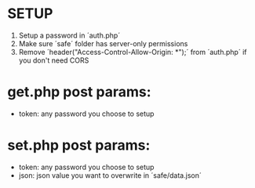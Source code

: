 # SETUP
1. Setup a password in ´auth.php´
2. Make sure ´safe´ folder has server-only permissions
3. Remove ´header("Access-Control-Allow-Origin: *");´ from ´auth.php´ if you don't need CORS

# get.php post params:
- token: any password you choose to setup

# set.php post params:
- token: any password you choose to setup
- json: json value you want to overwrite in ´safe/data.json´
